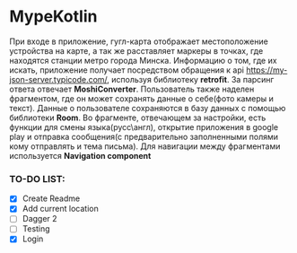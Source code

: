 # MypeKotlin

При входе в приложение, гугл-карта отображает местоположение устройства на карте, а так же расставляет маркеры в точках, где находятся станции метро города Минска. Информацию о том, где их искать, приложение получает посредством обращения к арi  https://my-json-server.typicode.com/, используя библиотеку **retrofit**. За парсинг ответа отвечает **MoshiConverter**. Пользователь также наделен фрагментом, где он может сохранять данные о себе(фото камеры и текст). Данные о пользователе сохраняются в базу данных с помощью библиотеки **Room**. Во фрагменте, отвечающем за настройки, есть функции для смены языка(русс\англ), открытие приложения в google play и отправка сообщения(с предварительно заполненными полями кому отправлять и тема письма). Для навигации между фрагментами используется **Navigation component**

### TO-DO LIST:
- [X] Create Readme
- [X] Add current location
- [ ] Dagger 2
- [ ] Testing
- [X] Login
